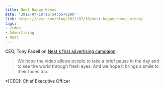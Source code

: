 ```yaml
---
title: Nest Happy Homes
date: '2012-07-10T18:54:55+0100'
link: https://nest.com/blog/2012/07/10/nest-happy-homes-video/
tags:
- Video
- Advertising
- Nest
---
```

CEO, Tony Fadell on [Nest's first advertising campaign][1]:

> We hope the video allows people to take a brief pause in the day and to see the world through fresh eyes. And we hope it brings a smile to their faces too.

[1]: http://www.fastcocreate.com/1681089/smart-thermostat-nest-looks-for-happy-homes-in-its-first-ad-campaign

*[CEO]: Chief Executive Officer
